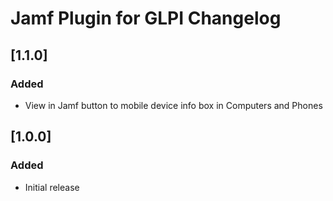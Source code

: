 # Jamf Plugin for GLPI Changelog

## [1.1.0]

### Added
 - View in Jamf button to mobile device info box in Computers and Phones


## [1.0.0]

### Added
- Initial release
